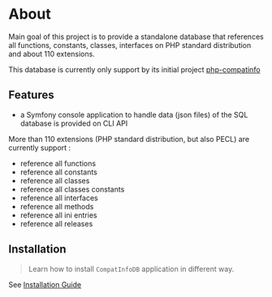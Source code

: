 <!-- markdownlint-disable MD013 -->
# About

Main goal of this project is to provide a standalone database that references all functions, constants, classes,
interfaces on PHP standard distribution and about 110 extensions.

This database is currently only support by its initial project [php-compatinfo](https://github.com/llaville/php-compatinfo)

## Features

* a Symfony console application to handle data (json files) of the SQL database is provided on CLI API

More than 110 extensions (PHP standard distribution, but also PECL) are currently support :

* reference all functions
* reference all constants
* reference all classes
* reference all classes constants
* reference all interfaces
* reference all methods
* reference all ini entries
* reference all releases

## Installation

> Learn how to install `CompatInfoDB` application in different way.

See [Installation Guide](installation.md)
